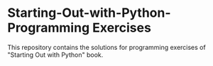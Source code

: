 # Starting-Out-with-Python-Programming Exercises
This repository contains the solutions for programming exercises of "Starting Out with Python" book.
